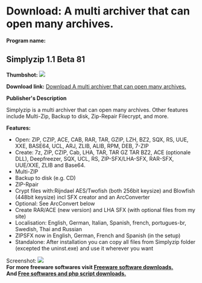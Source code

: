 # Download: A multi archiver that can open many archives.

**Program name:**

## Simplyzip 1.1 Beta 81

  
**Thumbshot:** ![](http://www.freewarefiles.com/screenshot/simplyzipse11_md.gif)   
  
**Download link:** [Download A multi archiver that can open many archives.](http://freesoftwares.boysofts.com/Simplyzip_program_15709.html)  
  


**Publisher's Description**  
  


Simplyzip is a multi archiver that can open many archives. Other features include Multi-Zip, Backup to disk, Zip-Repair Filecrypt, and more. 

**Features:**

  * Open: ZIP, CZIP, ACE, CAB, RAR, TAR, GZIP, LZH, BZ2, SQX, RS, UUE, XXE, BASE64, UCL, ARJ, ZLIB, ALIB, RPM, DEB, 7-ZIP 
  * Create: 7z, ZIP, CZIP, Cab, LHA, TAR, TAR GZ TAR BZ2, ACE (optionale DLL), Deepfreezer, SQX, UCL, RS, ZIP-SFX/LHA-SFX, RAR-SFX, UUE/XXE, ZLIB and Base64. 
  * Multi-ZIP 
  * Backup to disk (e.g. CD) 
  * ZIP-Rpair 
  * Crypt files with:Rijndael AES/Twofish (both 256bit keysize) and Blowfish (448bit keysize) incl SFX creator and an ArcConverter 
  * Optional: See ArcConvert below 
  * Create RAR/ACE (new version) and LHA SFX (with optional files from my site) 
  * Localisation: English, German, Italian, Spanish, french, portugues-br, Swedish, Thai and Russian 
  * ZIPSFX now in English, German, French and Spanish (in the setup) 
  * Standalone: After installation you can copy all files from Simplyzip folder (excepted the uninst.exe) and use it wherever you want 

  
  
Screenshot: ![](http://www.freewarefiles.com/screenshot/simplyzipse11.gif)   
**For more freeware softwares visit [Freeware software downloads.](http://freesoftwares.boysofts.com/)**   
**And [Free softwares and php script downloads.](http://www.boysofts.com/)**
